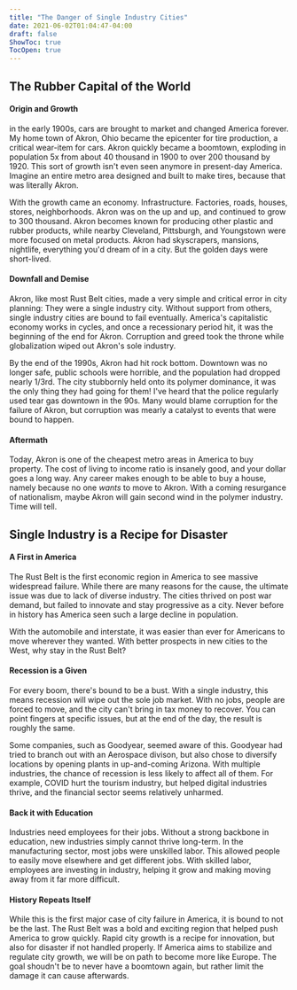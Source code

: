 ```yaml
---
title: "The Danger of Single Industry Cities"
date: 2021-06-02T01:04:47-04:00
draft: false
ShowToc: true
TocOpen: true
---
```


## The Rubber Capital of the World

#### Origin and Growth
in the early 1900s, cars are brought to market and changed America forever.  My home town of Akron, Ohio became the epicenter for tire production, a critical wear-item for cars.  Akron quickly became a boomtown, exploding in population 5x from about 40 thousand in 1900 to over 200 thousand by 1920.  This sort of growth isn't even seen anymore in present-day America.  Imagine an entire metro area designed and built to make tires, because that was literally Akron.

With the growth came an economy.  Infrastructure.  Factories, roads, houses, stores, neighborhoods.  Akron was on the up and up, and continued to grow to 300 thousand.  Akron becomes known for producing other plastic and rubber products, while nearby Cleveland, Pittsburgh, and Youngstown were more focused on metal products.  Akron had skyscrapers, mansions, nightlife, everything you'd dream of in a city.  But the golden days were short-lived.

#### Downfall and Demise
Akron, like most Rust Belt cities, made a very simple and critical error in city planning: They were a single industry city.  Without support from others, single industry cities are bound to fail eventually.  America's capitalistic economy works in cycles, and once a recessionary period hit, it was the beginning of the end for Akron.  Corruption and greed took the throne  while globalization wiped out Akron's sole industry. 

By the end of the 1990s, Akron had hit rock bottom.  Downtown was no longer safe, public schools were horrible, and the population had dropped nearly 1/3rd.  The city stubbornly held onto its polymer dominance, it was the only thing they had going for them!  I've heard that the police regularly used tear gas downtown in the 90s.  Many would blame corruption for the failure of Akron, but corruption was mearly a catalyst to events that were bound to happen.

#### Aftermath
Today, Akron is one of the cheapest metro areas in America to buy property.  The cost of living to income ratio is insanely good, and your dollar goes a long way.  Any career makes enough to be able to buy a house, namely because no one *wants* to move to Akron.  With a coming resurgance of nationalism, maybe Akron will gain second wind in the polymer industry.  Time will tell.

## Single Industry is a Recipe for Disaster

#### A First in America
The Rust Belt is the first economic region in America to see massive widespread failure.  While there are many reasons for the cause, the ultimate issue was due to lack of diverse industry.  The cities thrived on post war demand, but failed to innovate and stay progressive as a city.  Never before in history has America seen such a large decline in population.

With the automobile and interstate, it was easier than ever for Americans to move wherever they wanted.  With better prospects in new cities to the West, why stay in the Rust Belt?

#### Recession is a Given
For every boom, there's bound to be a bust.  With a single industry, this means recession will wipe out the sole job market.  With no jobs, people are forced to move, and the city can't bring in tax money to recover.  You can point fingers at specific issues, but at the end of the day, the result is roughly the same.

Some companies, such as Goodyear, seemed aware of this.  Goodyear had tried to branch out with an Aerospace divison, but also chose to diversify locations by opening plants in up-and-coming Arizona.  With multiple industries, the chance of recession is less likely to affect all of them.  For example, COVID hurt the tourism industry, but helped digital industries thrive, and the financial sector seems relatively unharmed.

#### Back it with Education
Industries need employees for their jobs.  Without a strong backbone in education, new industries simply cannot thrive long-term.  In the manufacturing sector, most jobs were unskilled labor.  This allowed people to easily move elsewhere and get different jobs.  With skilled labor, employees are investing in industry, helping it grow and making moving away from it far more difficult.


#### History Repeats Itself
While this is the first major case of city failure in America, it is bound to not be the last.  The Rust Belt was a bold and exciting region that helped push America to grow quickly.  Rapid city growth is a recipe for innovation, but also for disaster if not handled properly.  If America aims to stabilize and regulate city growth, we will be on path to become more like Europe.  The goal shoudn't be to never have a boomtown again, but rather limit the damage it can cause afterwards.